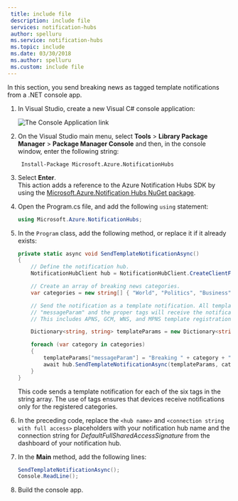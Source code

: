 ```yaml
---
 title: include file
 description: include file
 services: notification-hubs
 author: spelluru
 ms.service: notification-hubs
 ms.topic: include
 ms.date: 03/30/2018
 ms.author: spelluru
 ms.custom: include file
---
```


In this section, you send breaking news as tagged template notifications from a .NET console app. 

1. In Visual Studio, create a new Visual C# console application:
   
      ![The Console Application link][13]

2. On the Visual Studio main menu, select **Tools** > **Library Package Manager** > **Package Manager Console** and then, in the console window, enter the following string:
   
        Install-Package Microsoft.Azure.NotificationHubs
   
3. Select **Enter**.  
    This action adds a reference to the Azure Notification Hubs SDK by using the [Microsoft.Azure.Notification Hubs NuGet package].

4. Open the Program.cs file, and add the following `using` statement:
   
    ```csharp
    using Microsoft.Azure.NotificationHubs;
    ```

5. In the `Program` class, add the following method, or replace it if it already exists:
   
    ```csharp
    private static async void SendTemplateNotificationAsync()
    {
        // Define the notification hub.
        NotificationHubClient hub = NotificationHubClient.CreateClientFromConnectionString("<connection string with full access>", "<hub name>");

        // Create an array of breaking news categories.
        var categories = new string[] { "World", "Politics", "Business", "Technology", "Science", "Sports"};

        // Send the notification as a template notification. All template registrations that contain
        // "messageParam" and the proper tags will receive the notifications.
        // This includes APNS, GCM, WNS, and MPNS template registrations.

        Dictionary<string, string> templateParams = new Dictionary<string, string>();

        foreach (var category in categories)
        {
            templateParams["messageParam"] = "Breaking " + category + " News!";
            await hub.SendTemplateNotificationAsync(templateParams, category);
        }
    }
    ```   
   
    This code sends a template notification for each of the six tags in the string array. The use of tags ensures that devices receive notifications only for the registered categories.

5. In the preceding code, replace the `<hub name>` and `<connection string with full access>` placeholders with your notification hub name and the connection string for *DefaultFullSharedAccessSignature* from the dashboard of your notification hub.

6. In the **Main** method, add the following lines:
   
    ```csharp
    SendTemplateNotificationAsync();
    Console.ReadLine();
    ```

7. Build the console app.

<!-- Images. -->
[13]: ./media/notification-hubs-back-end/notification-hub-create-console-app.png

<!-- URLs. -->
[Get started with Notification Hubs]: ../articles/notification-hubs/notification-hubs-windows-store-dotnet-get-started-wns-push-notification.md
[Notification Hubs REST interface]: http://msdn.microsoft.com/library/windowsazure/dn223264.aspx
[Add push notifications for Mobile Apps]: ../articles/app-service-mobile/app-service-mobile-windows-store-dotnet-get-started-push.md
[How to use Notification Hubs from Java or PHP]: ../articles/notification-hubs/notification-hubs-java-push-notification-tutorial.md
[Microsoft.Azure.Notification Hubs NuGet package]: http://www.nuget.org/packages/Microsoft.Azure.NotificationHubs/
